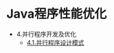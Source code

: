 # Java程序性能优化
* 4.并行程序开发及优化
  * [4.1.并行程序设计模式](https://github.com/mzxl1987/QuestionAndAnswer/blob/master/Java程序性能优化/4.并行程序开发及优化.java.md)
